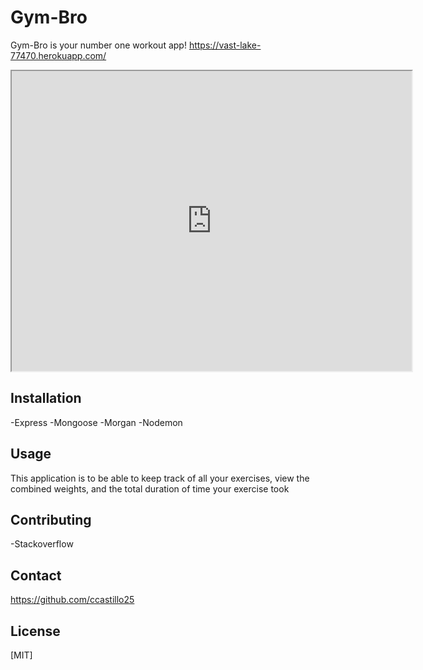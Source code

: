 # Gym-Bro

Gym-Bro is your number one workout app! https://vast-lake-77470.herokuapp.com/

<iframe src="https://drive.google.com/file/d/1KLnqPMUtZo0W3NKSvhBrkjMZcpqCjWxX/preview" width="640" height="480"></iframe>

## Installation

-Express
-Mongoose
-Morgan
-Nodemon

## Usage

This application is to be able to keep track of all your exercises, view the combined weights, and the total duration of time your exercise took

## Contributing
-Stackoverflow

## Contact
https://github.com/ccastillo25

## License
[MIT]
